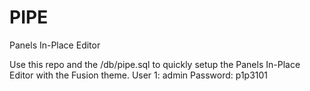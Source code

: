 PIPE
====
Panels In-Place Editor

Use this repo and the /db/pipe.sql to quickly setup the Panels In-Place Editor with the Fusion theme.
User 1: admin
Password: p1p3101